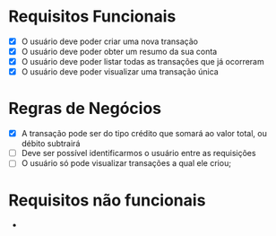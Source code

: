 # Requisitos Funcionais

- [x] O usuário deve poder criar uma nova transação
- [x] O usuário deve poder obter um resumo da sua conta
- [x] O usuário deve poder listar todas as transações que já ocorreram
- [x] O usuário deve poder visualizar uma transação única

# Regras de Negócios

- [x] A transação pode ser do tipo crédito que somará ao valor total, ou débito subtrairá 
- [ ] Deve ser possível identificarmos o usuário entre as requisições
- [ ] O usuário só pode visualizar transações a qual ele criou;

# Requisitos não funcionais

- 